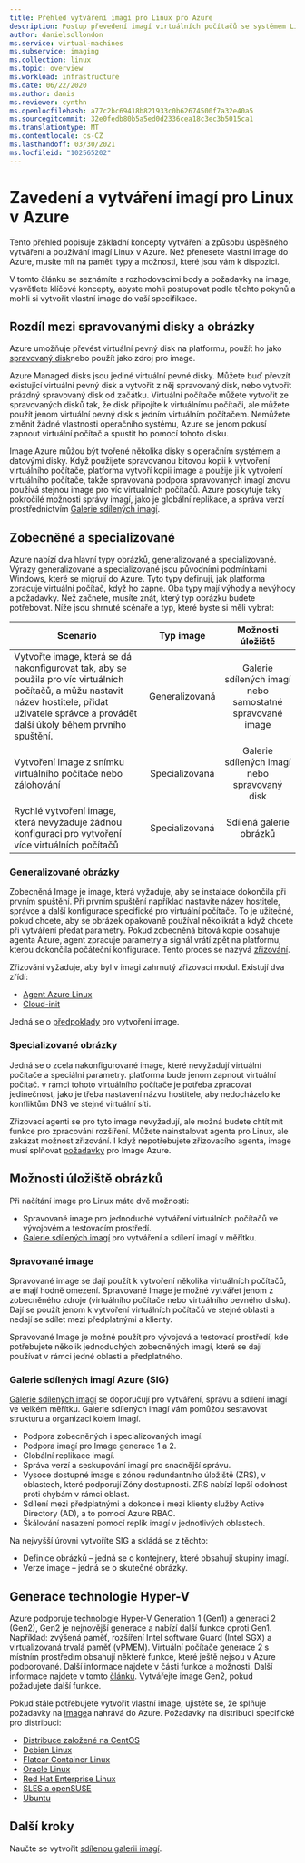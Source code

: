```yaml
---
title: Přehled vytváření imagí pro Linux pro Azure
description: Postup převedení imagí virtuálních počítačů se systémem Linux nebo vytvoření nových imagí pro použití v Azure
author: danielsollondon
ms.service: virtual-machines
ms.subservice: imaging
ms.collection: linux
ms.topic: overview
ms.workload: infrastructure
ms.date: 06/22/2020
ms.author: danis
ms.reviewer: cynthn
ms.openlocfilehash: a77c2bc69418b821933c0b62674500f7a32e40a5
ms.sourcegitcommit: 32e0fedb80b5a5ed0d2336cea18c3ec3b5015ca1
ms.translationtype: MT
ms.contentlocale: cs-CZ
ms.lasthandoff: 03/30/2021
ms.locfileid: "102565202"
---
```

# <a name="bringing-and-creating-linux-images-in-azure"></a>Zavedení a vytváření imagí pro Linux v Azure

Tento přehled popisuje základní koncepty vytváření a způsobu úspěšného vytváření a používání imagí Linux v Azure. Než přenesete vlastní image do Azure, musíte mít na paměti typy a možnosti, které jsou vám k dispozici.

V tomto článku se seznámíte s rozhodovacími body a požadavky na image, vysvětlete klíčové koncepty, abyste mohli postupovat podle těchto pokynů a mohli si vytvořit vlastní image do vaší specifikace.

## <a name="difference-between-managed-disks-and-images"></a>Rozdíl mezi spravovanými disky a obrázky


Azure umožňuje převést virtuální pevný disk na platformu, použít ho jako [spravovaný disk](../faq-for-disks.md#managed-disks)nebo použít jako zdroj pro image. 

Azure Managed disks jsou jediné virtuální pevné disky. Můžete buď převzít existující virtuální pevný disk a vytvořit z něj spravovaný disk, nebo vytvořit prázdný spravovaný disk od začátku. Virtuální počítače můžete vytvořit ze spravovaných disků tak, že disk připojíte k virtuálnímu počítači, ale můžete použít jenom virtuální pevný disk s jedním virtuálním počítačem. Nemůžete změnit žádné vlastnosti operačního systému, Azure se jenom pokusí zapnout virtuální počítač a spustit ho pomocí tohoto disku. 

Image Azure můžou být tvořené několika disky s operačním systémem a datovými disky. Když použijete spravovanou bitovou kopii k vytvoření virtuálního počítače, platforma vytvoří kopii image a použije ji k vytvoření virtuálního počítače, takže spravovaná podpora spravovaných imagí znovu používá stejnou image pro víc virtuálních počítačů. Azure poskytuje taky pokročilé možnosti správy imagí, jako je globální replikace, a správa verzí prostřednictvím [Galerie sdílených imagí](../shared-image-galleries.md). 



## <a name="generalized-and-specialized"></a>Zobecněné a specializované

Azure nabízí dva hlavní typy obrázků, generalizované a specializované. Výrazy generalizované a specializované jsou původními podmínkami Windows, které se migrují do Azure. Tyto typy definují, jak platforma zpracuje virtuální počítač, když ho zapne. Oba typy mají výhody a nevýhody a požadavky. Než začnete, musíte znát, který typ obrázku budete potřebovat. Níže jsou shrnuté scénáře a typ, které byste si měli vybrat:

| Scenario      | Typ image  | Možnosti úložiště |
| ------------- |:-------------:| :-------------:| 
| Vytvořte image, která se dá nakonfigurovat tak, aby se použila pro víc virtuálních počítačů, a můžu nastavit název hostitele, přidat uživatele správce a provádět další úkoly během prvního spuštění. | Generalizovaná | Galerie sdílených imagí nebo samostatné spravované image |
| Vytvoření image z snímku virtuálního počítače nebo zálohování | Specializovaná |Galerie sdílených imagí nebo spravovaný disk |
| Rychlé vytvoření image, která nevyžaduje žádnou konfiguraci pro vytvoření více virtuálních počítačů |Specializovaná |Sdílená galerie obrázků |


### <a name="generalized-images"></a>Generalizované obrázky

Zobecněná Image je image, která vyžaduje, aby se instalace dokončila při prvním spuštění. Při prvním spuštění například nastavíte název hostitele, správce a další konfigurace specifické pro virtuální počítače. To je užitečné, pokud chcete, aby se obrázek opakovaně používal několikrát a když chcete při vytváření předat parametry. Pokud zobecněná bitová kopie obsahuje agenta Azure, agent zpracuje parametry a signál vrátí zpět na platformu, kterou dokončila počáteční konfigurace. Tento proces se nazývá [zřizování](./provisioning.md). 

Zřizování vyžaduje, aby byl v imagi zahrnutý zřizovací modul. Existují dva zřídí:
- [Agent Azure Linux](../extensions/agent-linux.md)
- [Cloud-init](./using-cloud-init.md)

Jedná se o [předpoklady](./create-upload-generic.md) pro vytvoření image.


### <a name="specialized-images"></a>Specializované obrázky
Jedná se o zcela nakonfigurované image, které nevyžadují virtuální počítače a speciální parametry. platforma bude jenom zapnout virtuální počítač. v rámci tohoto virtuálního počítače je potřeba zpracovat jedinečnost, jako je třeba nastavení názvu hostitele, aby nedocházelo ke konfliktům DNS ve stejné virtuální síti. 

Zřizovací agenti se pro tyto image nevyžadují, ale možná budete chtít mít funkce pro zpracování rozšíření. Můžete nainstalovat agenta pro Linux, ale zakázat možnost zřizování. I když nepotřebujete zřizovacího agenta, image musí splňovat [požadavky](./create-upload-generic.md)  pro Image Azure.


## <a name="image-storage-options"></a>Možnosti úložiště obrázků
Při načítání image pro Linux máte dvě možnosti:

- Spravované image pro jednoduché vytváření virtuálních počítačů ve vývojovém a testovacím prostředí.
- [Galerie sdílených imagí](../shared-image-galleries.md) pro vytváření a sdílení imagí v měřítku.


### <a name="managed-images"></a>Spravované image

Spravované image se dají použít k vytvoření několika virtuálních počítačů, ale mají hodně omezení. Spravované Image je možné vytvářet jenom z zobecněného zdroje (virtuálního počítače nebo virtuálního pevného disku). Dají se použít jenom k vytvoření virtuálních počítačů ve stejné oblasti a nedají se sdílet mezi předplatnými a klienty.

Spravované Image je možné použít pro vývojová a testovací prostředí, kde potřebujete několik jednoduchých zobecněných imagí, které se dají používat v rámci jedné oblasti a předplatného. 

### <a name="azure-shared-image-gallery-sig"></a>Galerie sdílených imagí Azure (SIG)

[Galerie sdílených imagí](../shared-image-galleries.md) se doporučují pro vytváření, správu a sdílení imagí ve velkém měřítku. Galerie sdílených imagí vám pomůžou sestavovat strukturu a organizaci kolem imagí.  

- Podpora zobecněných i specializovaných imagí.
- Podpora imagí pro Image generace 1 a 2.
- Globální replikace imagí.
- Správa verzí a seskupování imagí pro snadnější správu.
- Vysoce dostupné image s zónou redundantního úložiště (ZRS), v oblastech, které podporují Zóny dostupnosti. ZRS nabízí lepší odolnost proti chybám v rámci oblast.
- Sdílení mezi předplatnými a dokonce i mezi klienty služby Active Directory (AD), a to pomocí Azure RBAC.
- Škálování nasazení pomocí replik imagí v jednotlivých oblastech.

Na nejvyšší úrovni vytvoříte SIG a skládá se z těchto:
- Definice obrázků – jedná se o kontejnery, které obsahují skupiny imagí.
- Verze image – jedná se o skutečné obrázky.



## <a name="hyper-v-generation"></a>Generace technologie Hyper-V

Azure podporuje technologie Hyper-V Generation 1 (Gen1) a generaci 2 (Gen2), Gen2 je nejnovější generace a nabízí další funkce oproti Gen1. Například: zvýšená paměť, rozšíření Intel software Guard (Intel SGX) a virtualizovaná trvalá paměť (vPMEM). Virtuální počítače generace 2 s místním prostředím obsahují některé funkce, které ještě nejsou v Azure podporované. Další informace najdete v části funkce a možnosti. Další informace najdete v tomto [článku](../generation-2.md). Vytvářejte image Gen2, pokud požadujete další funkce.

Pokud stále potřebujete vytvořit vlastní image, ujistěte se, že splňuje požadavky na [Image](./create-upload-generic.md)a nahrává do Azure. Požadavky na distribuci specifické pro distribuci:


- [Distribuce založené na CentOS](create-upload-centos.md)
- [Debian Linux](debian-create-upload-vhd.md)
- [Flatcar Container Linux](flatcar-create-upload-vhd.md)
- [Oracle Linux](oracle-create-upload-vhd.md)
- [Red Hat Enterprise Linux](redhat-create-upload-vhd.md)
- [SLES a openSUSE](suse-create-upload-vhd.md)
- [Ubuntu](create-upload-ubuntu.md)


## <a name="next-steps"></a>Další kroky

Naučte se vytvořit [sdílenou galerii imagí](tutorial-custom-images.md).